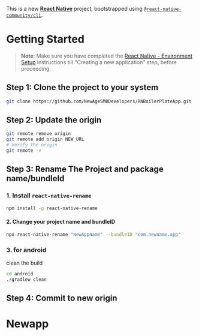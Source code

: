 This is a new [**React Native**](https://reactnative.dev) project, bootstrapped using [`@react-native-community/cli`](https://github.com/react-native-community/cli).

# Getting Started

>**Note**: Make sure you have completed the [React Native - Environment Setup](https://reactnative.dev/docs/environment-setup) instructions till "Creating a new application" step, before proceeding.

## Step 1: Clone the project to your system
```bash
git clone https://github.com/NewAgeSMBDevelopers/RNBoilerPlateApp.git
```

## Step 2: Update the origin
```bash
git remote remove origin
git remote add origin NEW_URL
# Verify the origin
git remote -v
```

## Step 3: Rename The Project and package name/bundleId
### 1. Install `react-native-rename`
```bash
npm install -g react-native-rename
```
#### 2. Change your project name and bundleID
```bash
npx react-native-rename "NewAppName" --bundleID "com.newname.app"
```
### 3. for android 
clean the build
```bash
cd android
./gradlew clean
```
## Step 4: Commit to new origin

# Newapp
